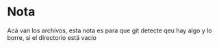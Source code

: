 # Nota

Acá van los archivos, esta nota es para que git detecte qeu hay algo y lo borre, si el directorio está vacío